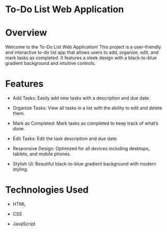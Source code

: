 # To-Do List Web Application
# Overview
Welcome to the To-Do List Web Application! This project is a user-friendly and interactive to-do list app that allows users to add, organize, edit, and mark tasks as completed. It features a sleek design with a black-to-blue gradient background and intuitive controls.

# Features
* Add Tasks: Easily add new tasks with a description and due date.

* Organize Tasks: View all tasks in a list with the ability to edit and delete them.

* Mark as Completed: Mark tasks as completed to keep track of what’s done.

* Edit Tasks: Edit the task description and due date.

* Responsive Design: Optimized for all devices including desktops, tablets, and mobile phones.

* Stylish UI: Beautiful black-to-blue gradient background with modern styling.

# Technologies Used
* HTML

* CSS

* JavaScript